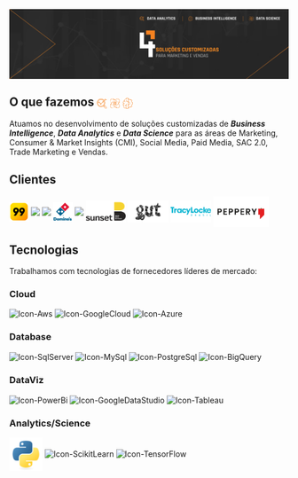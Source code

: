 <img align="center" src="./src/4ddLinkedinBannerBlack.png">

## **O que fazemos** <img align="center" alt="Data Analytics" height="20" src="./src/icons/DataAnalytics.png"> <img align="center" alt="Data Science" height="20" src="./src/icons/DataScience.png"> <img align="center" alt="Business Intelligence" height="20" src="./src/icons/BusinessIntelligence.png">

Atuamos no desenvolvimento de soluções customizadas de **_Business Intelligence_**, **_Data Analytics_** e **_Data Science_** para as áreas de Marketing, Consumer & Market Insights (CMI), Social Media, Paid Media, SAC 2.0, Trade Marketing e Vendas.

## **Clientes**

<div>
<img align="center" height="35" src="./src/logo/logo-99.png">
<img  align='center' height="15" src="https://unico.io/wp-content/themes/theme_unico/img/logo/unico-color.svg" >
<img align="center" height="25" src="https://storage.googleapis.com/pr-newsroom-wp/1/2018/11/Spotify_Logo_CMYK_Green.png">
<img align="center" height="35" src="./src/logo/logo-dominos.png">
<img align="center" height="35" src="https://images.squarespace-cdn.com/content/v1/5bcfacf6d7819e480670fa10/1615395663788-VCA19NA4N2DNFBJXTOSI/logo_betc.png?format=1500w">
<img align="center" height="40" src="./src/logo/logo-sunset.png">
<img align="center" height="40" src="./src/logo/logo-gut.png">
<img align="center" height="40" src="./src/logo/logo-tracy.png">
<img align="center" height="55" src="./src/logo/logo-pepery.png">
</div>

## **Tecnologias**

Trabalhamos com tecnologias de fornecedores líderes de mercado:

### **Cloud**

<div>
<img align="top" alt="Icon-Aws" height="100" src="https://cdn.jsdelivr.net/gh/devicons/devicon/icons/amazonwebservices/amazonwebservices-plain-wordmark.svg">
<img align="top" alt="Icon-GoogleCloud" height="100" src="https://cdn.jsdelivr.net/gh/devicons/devicon/icons/googlecloud/googlecloud-original-wordmark.svg">
<img align="top" alt="Icon-Azure" height="100" src="https://cdn.jsdelivr.net/gh/devicons/devicon/icons/azure/azure-original-wordmark.svg"> 
</div>

### **Database**

<div>
<img align="center" alt="Icon-SqlServer" height="80" src="https://cdn-icons-png.flaticon.com/512/5968/5968364.png">
<img align="center" alt="Icon-MySql" height="100" src="https://cdn.jsdelivr.net/gh/devicons/devicon/icons/mysql/mysql-original-wordmark.svg">
<img align="center" alt="Icon-PostgreSql" height="70" src="https://cdn.jsdelivr.net/gh/devicons/devicon/icons/postgresql/postgresql-original-wordmark.svg">
<img align="center" alt="Icon-BigQuery" height="60" src="https://cdn.holistics.io/landing/databases/bigquery.png">
</div>

### **DataViz**

<div>
<img align="center" alt="Icon-PowerBi" height="55" src="https://powerbi.microsoft.com/pictures/application-logos/svg/powerbi.svg">
<img align="center" alt="Icon-GoogleDataStudio" height="60" src="https://www.gstatic.com/analytics-suite/header/suite/v2/ic_data_studio.svg">
<img align="center" alt="Icon-Tableau" height="50" src="https://avatars.githubusercontent.com/u/828667?s=200&v=4">
</div>

### **Analytics/Science**

<div>
<img align="center" alt="Icon-Python" height="60" src="https://raw.githubusercontent.com/devicons/devicon/master/icons/python/python-original.svg">
<img align="center" alt="Icon-ScikitLearn" height="50" src="https://blog.scikit-learn.org/assets/images/scikit-learn-logo.png">
<img align="center" alt="Icon-TensorFlow" height="130" src="https://cdn.jsdelivr.net/gh/devicons/devicon/icons/tensorflow/tensorflow-original-wordmark.svg">
</div>
